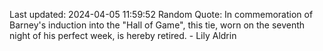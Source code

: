 Last updated: 2024-04-05 11:59:52
Random Quote: In commemoration of Barney's induction into the "Hall of Game", this tie, worn on the seventh night of his perfect week, is hereby retired. - Lily Aldrin